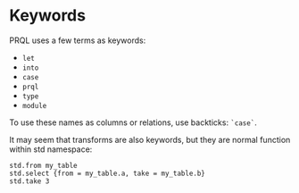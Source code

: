 # Keywords

PRQL uses a few terms as keywords:

- `let`
- `into`
- `case`
- `prql`
- `type`
- `module`

To use these names as columns or relations, use backticks: `` `case` ``.

It may seem that transforms are also keywords, but they are normal function
within std namespace:

```prql
std.from my_table
std.select {from = my_table.a, take = my_table.b}
std.take 3
```
